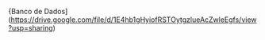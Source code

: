 {Banco de Dados](https://drive.google.com/file/d/1E4hb1gHyiofRSTOytgzlueAcZwleEgfs/view?usp=sharing)
